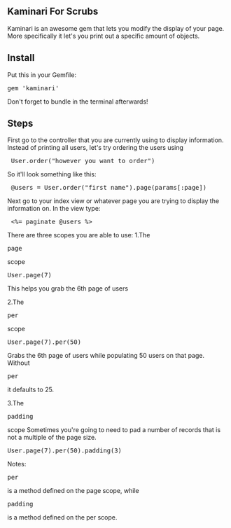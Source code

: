 <h2>Kaminari For Scrubs</h2>

Kaminari is an awesome gem that lets you modify the display of your page. More specifically it let's you print out a specific amount of objects. 

<h2>Install</h2>
Put this in your Gemfile:
<pre>gem 'kaminari'</pre>
Don't forget to bundle in the terminal afterwards!

<h2>Steps</h2>
First go to the controller that you are currently using to display information. Instead of printing all users, let's try ordering the users using <pre> User.order("however you want to order") </pre> So it'll look something like this:

<pre> @users = User.order("first_name").page(params[:page])</pre>

Next go to your index view or whatever page you are trying to display the information on. In the view type: 
<pre> <%= paginate @users %> </pre>

There are three scopes you are able to use:
1.The <pre>page</pre> scope
<pre>User.page(7)</pre>
This helps you grab the 6th page of users

2.The <pre>per</pre> scope
<pre>User.page(7).per(50)</pre>
Grabs the 6th page of users while populating 50 users on that page. Without <pre>per</pre> it defaults to 25.

3.The <pre>padding</pre> scope
Sometimes you're going to need to pad a number of records that is not a multiple of the page size.
<pre>User.page(7).per(50).padding(3)</pre>

Notes: 
<pre>per</pre> is a method defined on the page scope, while
<pre>padding</pre> is a method defined on the per scope.

